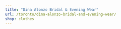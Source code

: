 ```yaml
---
title: "Dina Alonzo Bridal & Evening Wear"
url: /toronto/dina-alonzo-bridal-and-evening-wear/
shop: clothes
---
```

